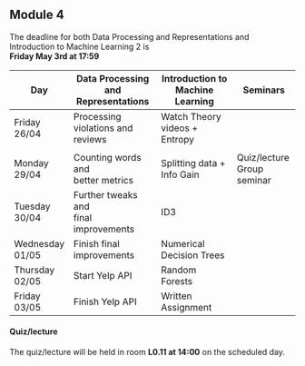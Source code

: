 
## Module 4

The deadline for both Data Processing and Representations and Introduction to Machine Learning 2 is<br>**Friday May 3rd at 17:59**

| Day                | Data Processing<br>and Representations | Introduction to<br>Machine Learning | Seminars          |
| ------------------ | ---------------------------- | ----------------------------------- | --------------------------- |
| Friday<br>26/04    | Processing violations and<br>reviews | Watch Theory videos + Entropy |                           |
|                    |                                      |                               |                           |
| Monday<br>29/04    | Counting words and<br>better metrics | Splitting data + Info Gain  | Quiz/lecture<br>Group seminar|
| Tuesday<br>30/04   | Further tweaks and<br>final improvements | ID3                     |                             |
| Wednesday<br>01/05 | Finish final improvements    | Numerical Decision Trees            |                             |
| Thursday<br>02/05  | Start Yelp API               | Random Forests                      |                             |
| Friday<br>03/05    | Finish Yelp API              | Written Assignment                  |                             |



#### Quiz/lecture

The quiz/lecture will be held in room **L0.11 at 14:00** on the scheduled day.


